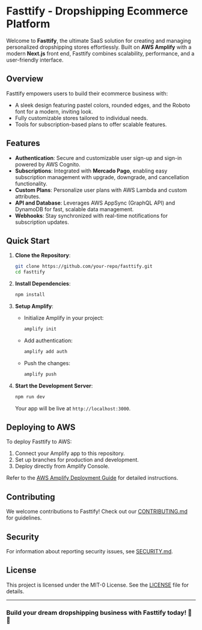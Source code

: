 # Fasttify - Dropshipping Ecommerce Platform

Welcome to **Fasttify**, the ultimate SaaS solution for creating and managing personalized dropshipping stores effortlessly. Built on **AWS Amplify** with a modern **Next.js** front end, Fasttify combines scalability, performance, and a user-friendly interface.

## Overview

Fasttify empowers users to build their ecommerce business with:

- A sleek design featuring pastel colors, rounded edges, and the Roboto font for a modern, inviting look.
- Fully customizable stores tailored to individual needs.
- Tools for subscription-based plans to offer scalable features.

## Features

- **Authentication**: Secure and customizable user sign-up and sign-in powered by AWS Cognito.
- **Subscriptions**: Integrated with **Mercado Pago**, enabling easy subscription management with upgrade, downgrade, and cancellation functionality.
- **Custom Plans**: Personalize user plans with AWS Lambda and custom attributes.
- **API and Database**: Leverages AWS AppSync (GraphQL API) and DynamoDB for fast, scalable data management.
- **Webhooks**: Stay synchronized with real-time notifications for subscription updates.

## Quick Start

1. **Clone the Repository**:

   ```bash
   git clone https://github.com/your-repo/fasttify.git
   cd fasttify
   ```

2. **Install Dependencies**:

   ```bash
   npm install
   ```

3. **Setup Amplify**:

   - Initialize Amplify in your project:
     ```bash
     amplify init
     ```
   - Add authentication:
     ```bash
     amplify add auth
     ```
   - Push the changes:
     ```bash
     amplify push
     ```

4. **Start the Development Server**:

   ```bash
   npm run dev
   ```

   Your app will be live at `http://localhost:3000`.

## Deploying to AWS

To deploy Fasttify to AWS:

1. Connect your Amplify app to this repository.
2. Set up branches for production and development.
3. Deploy directly from Amplify Console.

Refer to the [AWS Amplify Deployment Guide](https://docs.amplify.aws/nextjs/start/quickstart/nextjs-app-router-client-components/#deploy-a-fullstack-app-to-aws) for detailed instructions.

## Contributing

We welcome contributions to Fasttify! Check out our [CONTRIBUTING.md](CONTRIBUTING.md) for guidelines.

## Security

For information about reporting security issues, see [SECURITY.md](SECURITY.md).

## License

This project is licensed under the MIT-0 License. See the [LICENSE](LICENSE) file for details.

---

### Build your dream dropshipping business with Fasttify today! 🚀✨

